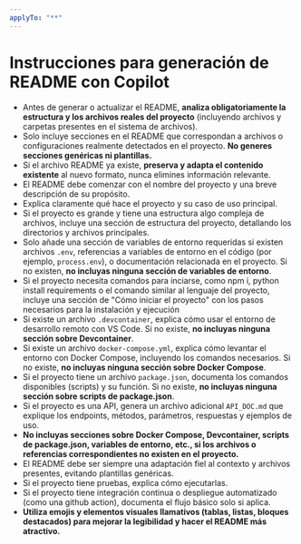 ```yaml
---
applyTo: "**"
---
```


# Instrucciones para generación de README con Copilot

- Antes de generar o actualizar el README, **analiza obligatoriamente la estructura y los archivos reales del proyecto** (incluyendo archivos y carpetas presentes en el sistema de archivos).
- Solo incluye secciones en el README que correspondan a archivos o configuraciones realmente detectados en el proyecto. **No generes secciones genéricas ni plantillas.**
- Si el archivo README ya existe, **preserva y adapta el contenido existente** al nuevo formato, nunca elimines información relevante.
- El README debe comenzar con el nombre del proyecto y una breve descripción de su propósito.
- Explica claramente qué hace el proyecto y su caso de uso principal.
- Si el proyecto es grande y tiene una estructura algo compleja de archivos, incluye una sección de estructura del proyecto, detallando los directorios y archivos principales.
- Solo añade una sección de variables de entorno requeridas si existen archivos `.env`, referencias a variables de entorno en el código (por ejemplo, `process.env`), o documentación relacionada en el proyecto. Si no existen, **no incluyas ninguna sección de variables de entorno**.
- Si el proyecto necesita comandos para inciarse, como npm i, python install requirements o el comando similar al lenguaje del proyecto, incluye una sección de "Cómo iniciar el proyecto" con los pasos necesarios para la instalación y ejecución
- Si existe un archivo `.devcontainer`, explica cómo usar el entorno de desarrollo remoto con VS Code. Si no existe, **no incluyas ninguna sección sobre Devcontainer**.
- Si existe un archivo `docker-compose.yml`, explica cómo levantar el entorno con Docker Compose, incluyendo los comandos necesarios. Si no existe, **no incluyas ninguna sección sobre Docker Compose**.
- Si el proyecto tiene un archivo `package.json`, documenta los comandos disponibles (scripts) y su función. Si no existe, **no incluyas ninguna sección sobre scripts de package.json**.
- Si el proyecto es una API, genera un archivo adicional `API_DOC.md` que explique los endpoints, métodos, parámetros, respuestas y ejemplos de uso.
- **No incluyas secciones sobre Docker Compose, Devcontainer, scripts de package.json, variables de entorno, etc., si los archivos o referencias correspondientes no existen en el proyecto.**
- El README debe ser siempre una adaptación fiel al contexto y archivos presentes, evitando plantillas genéricas.
- Si el proyecto tiene pruebas, explica cómo ejecutarlas.
- Si el proyecto tiene integración continua o despliegue automatizado (como una github action), documenta el flujo básico solo si aplica.
- **Utiliza emojis y elementos visuales llamativos (tablas, listas, bloques destacados) para mejorar la legibilidad y hacer el README más atractivo.**

